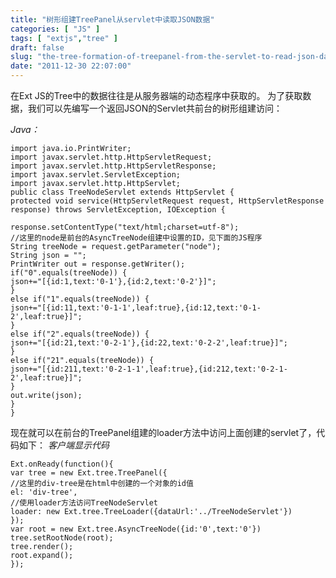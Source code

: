 ```yaml
---
title: "树形组建TreePanel从servlet中读取JSON数据"
categories: [ "JS" ]
tags: [ "extjs","tree" ]
draft: false
slug: "the-tree-formation-of-treepanel-from-the-servlet-to-read-json-data"
date: "2011-12-30 22:07:00"
---
```


在Ext JS的Tree中的数据往往是从服务器端的动态程序中获取的。
为了获取数据，我们可以先编写一个返回JSON的Servlet共前台的树形组建访问：

*Java：*

    import java.io.PrintWriter;
    import javax.servlet.http.HttpServletRequest;
    import javax.servlet.http.HttpServletResponse;
    import javax.servlet.ServletException;
    import javax.servlet.http.HttpServlet;
    public class TreeNodeServlet extends HttpServlet {
    protected void service(HttpServletRequest request, HttpServletResponse response) throws ServletException, IOException {


<!--more-->


    response.setContentType("text/html;charset=utf-8");
    //这里的node是前台的AsyncTreeNode组建中设置的ID，见下面的JS程序
    String treeNode = request.getParameter("node");
    String json = "";
    PrintWriter out = response.getWriter();
    if("0".equals(treeNode)) {
    json+="[{id:1,text:'0-1'},{id:2,text:'0-2'}]";
    }
    else if("1".equals(treeNode)) {
    json+="[{id:11,text:'0-1-1',leaf:true},{id:12,text:'0-1-2',leaf:true}]";
    }
    else if("2".equals(treeNode)) {
    json+="[{id:21,text:'0-2-1'},{id:22,text:'0-2-2',leaf:true}]";
    }
    else if("21".equals(treeNode)) {
    json+="[{id:211,text:'0-2-1-1',leaf:true},{id:212,text:'0-2-1-2',leaf:true}]";
    }
    out.write(json);
    }
    }

现在就可以在前台的TreePanel组建的loader方法中访问上面创建的servlet了，代码如下：
*客户端显示代码*

    Ext.onReady(function(){
    var tree = new Ext.tree.TreePanel({
    //这里的div-tree是在html中创建的一个对象的id值
    el: 'div-tree',
    //使用loader方法访问TreeNodeServlet
    loader: new Ext.tree.TreeLoader({dataUrl:'../TreeNodeServlet'})
    });
    var root = new Ext.tree.AsyncTreeNode({id:'0',text:'0'})
    tree.setRootNode(root);
    tree.render();
    root.expand();
    });